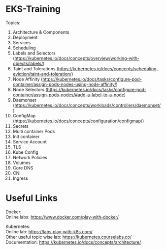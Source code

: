 # EKS-Training
Topics:

1.	Architecture & Components
2.	Deployment
3.	Services
4.	Scheduling
5.	Labels and Selectors (https://kubernetes.io/docs/concepts/overview/working-with-objects/labels/)
6.	Taint and Tolerations (https://kubernetes.io/docs/concepts/scheduling-eviction/taint-and-toleration/)
7.	Node Affinity (https://kubernetes.io/docs/tasks/configure-pod-container/assign-pods-nodes-using-node-affinity/)
8.	Node Selectors (https://kubernetes.io/docs/tasks/configure-pod-container/assign-pods-nodes/#add-a-label-to-a-node)
9.	Daemonset (https://kubernetes.io/docs/concepts/workloads/controllers/daemonset/)
10.	ConfigMap (https://kubernetes.io/docs/concepts/configuration/configmap/)
11.	Secrets
12.	Multi container Pods
13.	Init container
14.	Service Account
15.	TLS
16.	Kube Config
17.	Network Policies
18.	Volumes
19.	Core DNS
20.	CNI
21.	Ingress

# Useful Links

Docker: <br />
Online labs: https://www.docker.com/play-with-docker/ <br />

Kubernetes: <br />
Online lab: https://labs.play-with-k8s.com/ <br />
Other useful topic wise lab: https://kubernetes.courselabs.co/ <br />
Documentation: https://kubernetes.io/docs/concepts/architecture/ <br />
